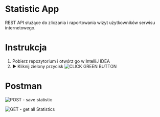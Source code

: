 
# Statistic App

REST API służące do zliczania i raportowania wizyt użytkowników serwisu internetowego. 

# Instrukcja
1. Pobierz repozytorium i otwórz go w IntelliJ IDEA
2. ▶ Kliknij zielony przycisk
![CLICK GREEN BUTTON](https://i.imgur.com/jFQXx3I.png)
# Postman
![POST - save statistic](https://i.imgur.com/r66RrBm.png)
 
![GET - get all Statistics](https://i.imgur.com/SJa5sDk.png)